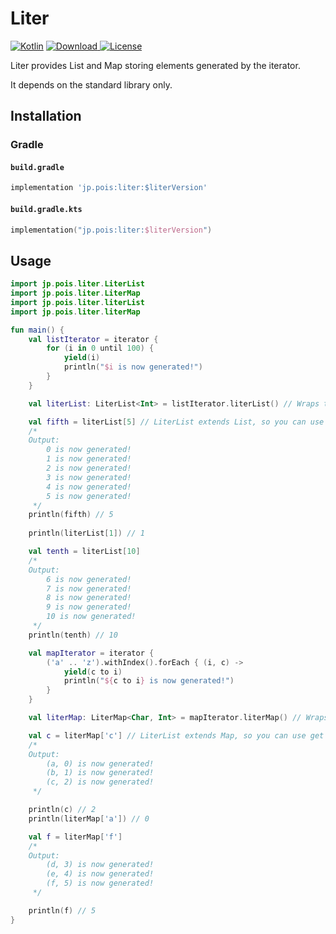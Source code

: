 # Liter

[![Kotlin](https://img.shields.io/badge/Kotlin-1.4.10-orange.svg)](https://kotlinlang.org)
[ ![Download](https://api.bintray.com/packages/pois/KotlinLibs/liter/images/download.svg) ](https://bintray.com/pois/KotlinLibs/liter/_latestVersion)
[![License](https://img.shields.io/badge/License-Apache%202.0-blue.svg)](https://opensource.org/licenses/Apache-2.0)

Liter provides List and Map storing elements generated by the iterator.

It depends on the standard library only.

## Installation

### Gradle

#### `build.gradle`

```Groovy
implementation 'jp.pois:liter:$literVersion'
```

#### `build.gradle.kts`

```Kotlin
implementation("jp.pois:liter:$literVersion")
```

## Usage

```kotlin
import jp.pois.liter.LiterList
import jp.pois.liter.LiterMap
import jp.pois.liter.literList
import jp.pois.liter.literMap

fun main() {
    val listIterator = iterator {
        for (i in 0 until 100) {
            yield(i)
            println("$i is now generated!")
        }
    }

    val literList: LiterList<Int> = listIterator.literList() // Wraps the iterator

    val fifth = literList[5] // LiterList extends List, so you can use get operator
    /*
    Output:
        0 is now generated!
        1 is now generated!
        2 is now generated!
        3 is now generated!
        4 is now generated!
        5 is now generated!
     */
    println(fifth) // 5
    
    println(literList[1]) // 1

    val tenth = literList[10]
    /*
    Output:
        6 is now generated!
        7 is now generated!
        8 is now generated!
        9 is now generated!
        10 is now generated!
     */
    println(tenth) // 10

    val mapIterator = iterator {
        ('a' .. 'z').withIndex().forEach { (i, c) ->
            yield(c to i)
            println("${c to i} is now generated!")
        }
    }

    val literMap: LiterMap<Char, Int> = mapIterator.literMap() // Wraps the iterator

    val c = literMap['c'] // LiterList extends Map, so you can use get operator
    /*
    Output:
        (a, 0) is now generated!
        (b, 1) is now generated!
        (c, 2) is now generated!
     */

    println(c) // 2
    println(literMap['a']) // 0

    val f = literMap['f']
    /*
    Output:
        (d, 3) is now generated!
        (e, 4) is now generated!
        (f, 5) is now generated!
     */

    println(f) // 5
}

```
